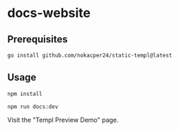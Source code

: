 # docs-website

## Prerequisites

```bash
go install github.com/nokacper24/static-templ@latest
```

## Usage

```bash
npm install

npm run docs:dev
```

Visit the "Templ Preview Demo" page.
